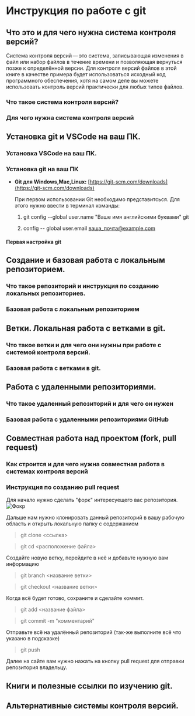 # Инструкция по работе с git

## Что это и для чего нужна система контроля версий?

Система контроля версий — это система, записывающая изменения в файл или набор файлов в течение времени и позволяющая вернуться позже к определённой версии. Для контроля версий файлов в этой книге в качестве примера будет использоваться исходный код программного обеспечения, хотя на самом деле вы можете использовать контроль версий практически для любых типов файлов.

### Что такое система контроля версий?

### Для чего нужна система контроля версий

## Установка git и VSCode на ваш ПК.

### Установка VSCode на ваш ПК.

### Установка git на ваш ПК
* **Git для Windows,Mac,Linux:**  [https://git-scm.com/downloads](https://git-scm.com/downloads)

    При первом использовании Git необходимо представитсься. Для этого нужно ввести в терминал команды:

    1. git config --global user.name "Ваше имя английскими буквами" git

    2. config -- global user.email ваша_почта@example.com

#### Первая настройка git

## Создание и базовая работа с локальным репозиторием.

### Что такое репозиторий и инструкция по созданию локальных репозиториев.

### Базовая работа с локальным репозиторием

## Ветки. Локальная работа с ветками в git.

### Что такое ветки и для чего они нужны при работе с системой контроля версий.

### Базовая работа с ветками в git.

## Работа с удаленными репозиториями.

### Что такое удаленный репозиторий и для чего он нужен

### Базовая работа с удаленными репозиториями GitHub

## Совместная работа над проектом (fork, pull request)

### Как строится и для чего нужна совместная работа в системах контроля версий

### Инструкция по созданию pull request
Для начало нужно сделать "форк" интересуещего вас репозитория.
![Фокр](https://i.imgur.com/iaNTCYD.png "")

Дальше нам нужно клонировать данный репозиторий в вашу рабочую область и открыть локальную папку с содержанием
>git clone <ссылка>

>git cd <расположение файла>

Создайте новую ветку, перейдите в неё и добавьте нужную вам информацию
>git branch <название ветки>

>git checkout <название ветки>

Когда всё будет готово, сохраните и сделайте коммит.
>git add <название файла>

>git commit -m "комментарий"

Отправьте всё на удалённый репозиторий (так-же выполните всё что указано в подсказке)
>git push

Далее на сайте вам нужно нажать на кнопку pull request для отправки репозитория владельцу.
## Книги и полезные ссылки по изучению git.

## Альтернативные системы контроля версий.
